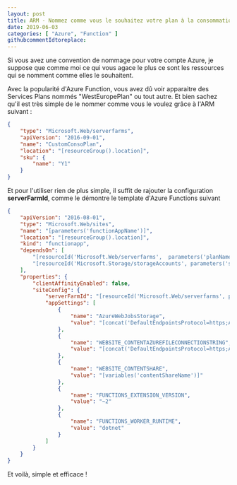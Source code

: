 ```yaml
---
layout: post
title: ARM - Nommez comme vous le souhaitez votre plan à la consommation pour Azure Function
date: 2019-06-03
categories: [ "Azure", "Function" ]
githubcommentIdtoreplace: 
---
```


Si vous avez une convention de nommage pour votre compte Azure, je suppose que comme moi ce qui vous agace le plus ce sont les ressources qui se nomment comme elles le souhaitent.

Avec la popularité d'Azure Function, vous avez dû voir apparaitre des Services Plans nommés "WestEuropePlan" ou tout autre. Et bien sachez qu'il est très simple de le nommer comme vous le voulez grâce à l'ARM suivant :

```json
{
    "type": "Microsoft.Web/serverfarms",
    "apiVersion": "2016-09-01",
    "name": "CustomConsoPlan",
    "location": "[resourceGroup().location]",
    "sku": {
        "name": "Y1"
    }
}
```

Et pour l'utiliser rien de plus simple, il suffit de rajouter la configuration **serverFarmId**, comme le démontre le template d'Azure Functions suivant

```json
{
    "apiVersion": "2016-08-01",
    "type": "Microsoft.Web/sites",
    "name": "[parameters('functionAppName')]",
    "location": "[resourceGroup().location]",
    "kind": "functionapp",
    "dependsOn": [
        "[resourceId('Microsoft.Web/serverfarms',  parameters('planName'))]",
        "[resourceId('Microsoft.Storage/storageAccounts', parameters('storageName'))]"
    ],
    "properties": {
        "clientAffinityEnabled": false,
        "siteConfig": {
            "serverFarmId": "[resourceId('Microsoft.Web/serverfarms', parameters('planName'))]",
            "appSettings": [
                {
                    "name": "AzureWebJobsStorage",
                    "value": "[concat('DefaultEndpointsProtocol=https;AccountName=',parameters('storageName'),';AccountKey=',listKeys(resourceId('Microsoft.Storage/storageAccounts', parameters('storageName')), '2015-05-01-preview').key1)]"
                },
                {
                    "name": "WEBSITE_CONTENTAZUREFILECONNECTIONSTRING",
                    "value": "[concat('DefaultEndpointsProtocol=https;AccountName=',parameters('storageName'),';AccountKey=',listKeys(resourceId('Microsoft.Storage/storageAccounts', parameters('storageName')), '2015-05-01-preview').key1)]"
                },
                {
                    "name": "WEBSITE_CONTENTSHARE",
                    "value": "[variables('contentShareName')]"
                },
                {
                    "name": "FUNCTIONS_EXTENSION_VERSION",
                    "value": "~2"
                },
                {
                    "name": "FUNCTIONS_WORKER_RUNTIME",
                    "value": "dotnet"
                }
            ]
        }
    }
}
```

Et voilà, simple et efficace !
